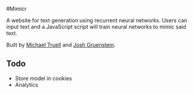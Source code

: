 #Mimicr

A website for text generation using recurrent neural networks.  Users can input text and a JavaScript script will train neural networks to mimic said text.

Built by [Michael Truell](https://github.com/truell20 "Michael Truell") and [Josh Gruenstein](https://github.com/joshuagruenstein "Josh Gruenstein").


## Todo

- Store model in cookies
- Analytics